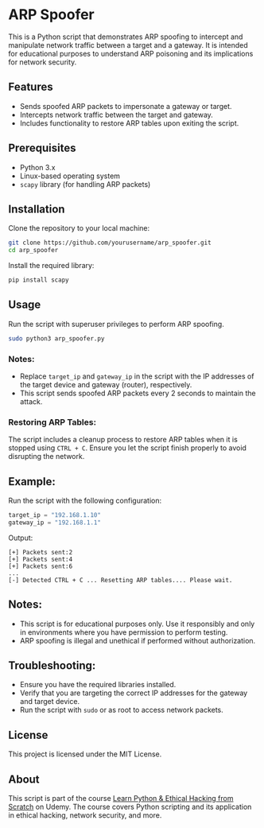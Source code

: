 # ARP Spoofer

This is a Python script that demonstrates ARP spoofing to intercept and manipulate network traffic between a target and a gateway. It is intended for educational purposes to understand ARP poisoning and its implications for network security.

## Features
- Sends spoofed ARP packets to impersonate a gateway or target.
- Intercepts network traffic between the target and gateway.
- Includes functionality to restore ARP tables upon exiting the script.

## Prerequisites
- Python 3.x
- Linux-based operating system
- `scapy` library (for handling ARP packets)

## Installation

Clone the repository to your local machine:

```bash
git clone https://github.com/yourusername/arp_spoofer.git
cd arp_spoofer
```

Install the required library:

```bash
pip install scapy
```

## Usage

Run the script with superuser privileges to perform ARP spoofing.

```bash
sudo python3 arp_spoofer.py
```

### Notes:
- Replace `target_ip` and `gateway_ip` in the script with the IP addresses of the target device and gateway (router), respectively.
- This script sends spoofed ARP packets every 2 seconds to maintain the attack.

### Restoring ARP Tables:
The script includes a cleanup process to restore ARP tables when it is stopped using `CTRL + C`. Ensure you let the script finish properly to avoid disrupting the network.

## Example:

Run the script with the following configuration:

```python
target_ip = "192.168.1.10"
gateway_ip = "192.168.1.1"
```

Output:

```
[+] Packets sent:2
[+] Packets sent:4
[+] Packets sent:6
...
[-] Detected CTRL + C ... Resetting ARP tables.... Please wait.
```

## Notes:
- This script is for educational purposes only. Use it responsibly and only in environments where you have permission to perform testing.
- ARP spoofing is illegal and unethical if performed without authorization.

## Troubleshooting:
- Ensure you have the required libraries installed.
- Verify that you are targeting the correct IP addresses for the gateway and target device.
- Run the script with `sudo` or as root to access network packets.

## License
This project is licensed under the MIT License.

## About

This script is part of the course [Learn Python & Ethical Hacking from Scratch](https://www.udemy.com/course/learn-python-and-ethical-hacking-from-scratch/) on Udemy. The course covers Python scripting and its application in ethical hacking, network security, and more.